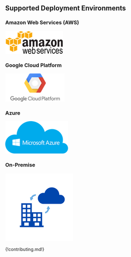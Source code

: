 ## Supported Deployment Environments

### Amazon Web Services (AWS)
![AWS](/img/aws-logo-185x73.png)

### Google Cloud Platform
![Google Cloud Platform](/img/gce-logo-190x90.png)

### Azure
![Azure](/img/azure-logo-200x103.png)

### On-Premise
![On-Premise](/img/on-premise-216x216.png)

{!contributing.md!}

